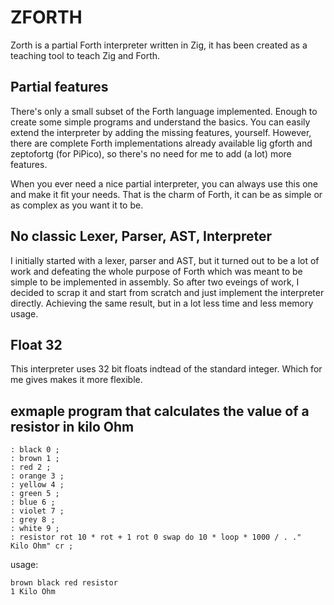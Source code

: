 # ZFORTH
Zorth is a partial Forth interpreter written in Zig, it has been created as a teaching tool to teach Zig and Forth.

## Partial features
There's only a small subset of the Forth language implemented. Enough to create some simple programs and understand the basics.
You can easily extend the interpreter by adding the missing features, yourself.
However, there are complete Forth implementations already available lig gforth and zeptofortg (for PiPico), so there's no need for me to add (a lot) more features.

When you ever need a nice partial interpreter, you can always use this one and make it fit your needs. That is the charm of Forth, it can be as simple or as complex as you want it to be.

## No classic Lexer, Parser, AST, Interpreter
I initially started with a lexer, parser and AST, but it turned out to be a lot of work and defeating the whole purpose of Forth which was meant to be simple to be implemented in assembly.
So after two eveings of work, I decided to scrap it and start from scratch and just implement the interpreter directly. Achieving the same result, but in a lot less time and less memory usage.

## Float 32 
This interpreter uses 32 bit floats indtead of the standard integer. Which for me gives makes it more flexible.

## exmaple program that calculates  the value of a resistor in kilo Ohm
```
: black 0 ;
: brown 1 ;
: red 2 ;
: orange 3 ;
: yellow 4 ;
: green 5 ;
: blue 6 ;
: violet 7 ;
: grey 8 ;
: white 9 ;
: resistor rot 10 * rot + 1 rot 0 swap do 10 * loop * 1000 / . ."  Kilo Ohm" cr ;
```

usage:
```
brown black red resistor
1 Kilo Ohm
```